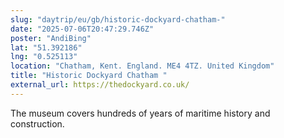 ```yaml
---
slug: "daytrip/eu/gb/historic-dockyard-chatham-"
date: "2025-07-06T20:47:29.746Z"
poster: "AndiBing"
lat: "51.392186"
lng: "0.525113"
location: "Chatham, Kent. England. ME4 4TZ. United Kingdom"
title: "Historic Dockyard Chatham "
external_url: https://thedockyard.co.uk/
---
```

The museum covers hundreds of years of maritime history and construction.